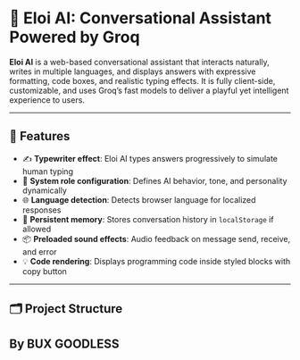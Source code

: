 # 🚀 Eloi AI: Conversational Assistant Powered by Groq

**Eloi AI** is a web-based conversational assistant that interacts naturally, writes in multiple languages, and displays answers with expressive formatting, code boxes, and realistic typing effects. It is fully client-side, customizable, and uses Groq’s fast models to deliver a playful yet intelligent experience to users.

---

## 🎯 Features

<ul>
  <li>✍️ <b>Typewriter effect</b>: Eloi AI types answers progressively to simulate human typing</li>
  <li>🧠 <b>System role configuration</b>: Defines AI behavior, tone, and personality dynamically</li>
  <li>🌐 <b>Language detection</b>: Detects browser language for localized responses</li>
  <li>💾 <b>Persistent memory</b>: Stores conversation history in <code>localStorage</code> if allowed</li>
  <li>📦 <b>Preloaded sound effects</b>: Audio feedback on message send, receive, and error</li>
  <li>💡 <b>Code rendering</b>: Displays programming code inside styled blocks with copy button</li>
</ul>

---

## 🗂️ Project Structure
## By BUX GOODLESS
